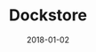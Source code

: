 ---
layout: site
title: "Dockstore"
date: 2018-01-02
categories: [community]
version: 4.3.6
major: 4
minor: 3
patch: 6
slug: dockstore
link: https://dockstore.org/
submitter: lpolepeddi
permalink: /sites/:slug
---
